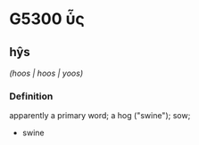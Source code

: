 # G5300 ὗς

## hŷs

_(hoos | hoos | yoos)_

### Definition

apparently a primary word; a hog ("swine"); sow; 

- swine
